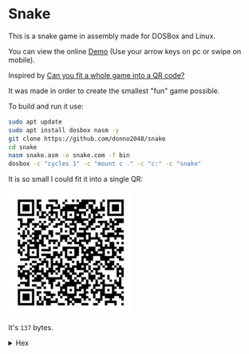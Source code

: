 # Snake

This is a snake game in assembly made for DOSBox and Linux.

You can view the online [Demo](https://donno2048.github.io/snake/) (Use your arrow keys on pc or swipe on mobile).

Inspired by [Can you fit a whole game into a QR code?](https://youtu.be/ExwqNreocpg)

It was made in order to create the smallest "fun" game possible.

To build and run it use:

```sh
sudo apt update
sudo apt install dosbox nasm -y
git clone https://github.com/donno2048/snake
cd snake
nasm snake.asm -o snake.com -f bin
dosbox -c "cycles 1" -c "mount c ." -c "c:" -c "snake"
```

It is so small I could fit it into a single QR:

<img src="./snake.png" width="250"/>

It's `137` bytes.

<details>
  <summary>Hex</summary>
  <br/>
    
```
6800b807b003cd10bfd007bd0400e85c00e460bba000a8017402b304247f3c4d7c02f7db29df81ff9c0f77d8d1fb8d4102b1a0f6f184e474cbb80900ae74c54f26803d070
f94c4aa4f5789eb8a078847024b79f8893e000084e475093e8b7e00b020aaeb054545e803005feba46001d7f7f781e2fc0f81fa9c0f7ff289d7b009ae74eb4fb007aa61c3
```
</details>

